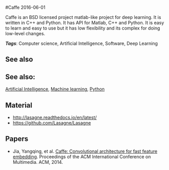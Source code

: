 
#Caffe
2016-06-01

Caffe is an BSD licensed project matlab-like project for deep learning. It is written in C++ and Python. It has API for Matlab, C++ and Python.
It is easy to learn and easy to use but it has low flexibility and its complex for doing low-level changes.

***Tags***: Computer science, Artificial Intelligence, Software, Deep Learning

## See also
## See also:
[Artificial Intelligence](/artificial_intelligence), [Machine learning](/machine_learning), [Python](/python)
## Material
* http://lasagne.readthedocs.io/en/latest/
* https://github.com/Lasagne/Lasagne

## Papers
* Jia, Yangqing, et al. [Caffe: Convolutional architecture for fast feature embedding](http://arxiv.org/pdf/1408.5093). Proceedings of the ACM International Conference on Multimedia. ACM, 2014.


